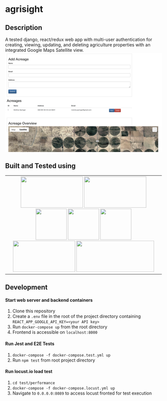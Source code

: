 # agrisight

## Description
A tested django, react/redux web app with multi-user authentication for creating, viewing, updating, and deleting agriculture properties with an integrated Google Maps Satellite view.
![Home Overview](/img/home.png)

## Built and Tested using
<table>
<th>
<img src=https://static.djangoproject.com/img/logos/django-logo-negative.png width="200" height="100" />
<img src="https://www.django-rest-framework.org/img/logo.png" height="100" width="200">
<img src=https://portworx.com/wp-content/uploads/2018/05/postgresql-logo.png width="100" height="100">
<img src=https://sujanbyanjankar.com.np/wp-content/uploads/2019/02/react-redux.png width="100" height="100">
<img src=https://docs.pytest.org/en/latest/_static/pytest1.png width="100" height="100">
<img src="https://www.fleekitsolutions.com/wp-content/uploads/2020/04/webdriverio.png" width="200" height="100">
<img src="https://miro.medium.com/max/942/1*FuZYvfMNbe1p44XrqNGGdA.png" width="250" height="100">
</table>

## Development
#### Start web server and backend containers
1. Clone this repository
1. Create a `.env` file in the root of the project directory containing `REACT_APP_GOOGLE_API_KEY=<your API key>`
1. Run `docker-compose up` from the root directory
1. Frontend is accessible on `localhost:8000`

#### Run Jest and E2E Tests
1. `docker-compose -f docker-compose.test.yml up`
1. Run `npm test` from root project directory

#### Run locust.io load test
1. `cd test/performance`
1. `docker-compose -f docker-compose.locust.yml up`
1. Navigate to `0.0.0.0:8089` to access locust fronted for test execution
